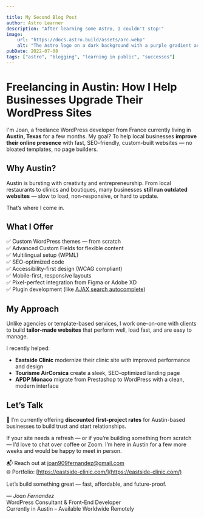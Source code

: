 ```yaml
---

title: My Second Blog Post
author: Astro Learner
description: "After learning some Astro, I couldn't stop!"
image:
    url: "https://docs.astro.build/assets/arc.webp"
    alt: "The Astro logo on a dark background with a purple gradient arc."
pubDate: 2022-07-08
tags: ["astro", "blogging", "learning in public", "successes"]
---
```


# Freelancing in Austin: How I Help Businesses Upgrade Their WordPress Sites

I'm Joan, a freelance WordPress developer from France currently living in **Austin, Texas** for a few months. My goal? To help local businesses **improve their online presence** with fast, SEO-friendly, custom-built websites — no bloated templates, no page builders.

## Why Austin?

Austin is bursting with creativity and entrepreneurship. From local restaurants to clinics and boutiques, many businesses **still run outdated websites** — slow to load, non-responsive, or hard to update.

That’s where I come in.

## What I Offer

✅ Custom WordPress themes — from scratch  
✅ Advanced Custom Fields for flexible content  
✅ Multilingual setup (WPML)  
✅ SEO-optimized code  
✅ Accessibility-first design (WCAG compliant)  
✅ Mobile-first, responsive layouts  
✅ Pixel-perfect integration from Figma or Adobe XD  
✅ Plugin development (like [AJAX search autocomplete](https://github.com/Papamundodev/AJAX_search-_autocomplete))

## My Approach

Unlike agencies or template-based services, I work one-on-one with clients to build **tailor-made websites** that perform well, load fast, and are easy to manage.

I recently helped:
- **Eastside Clinic** modernize their clinic site with improved performance and design
- **Tourisme AirCorsica** create a sleek, SEO-optimized landing page
- **APDP Monaco** migrate from Prestashop to WordPress with a clean, modern interface

## Let’s Talk

💸 I’m currently offering **discounted first-project rates** for Austin-based businesses to build trust and start relationships.

If your site needs a refresh — or if you’re building something from scratch — I’d love to chat over coffee or Zoom. I’m here in Austin for a few more weeks and would be happy to meet in person.

📬 Reach out at [joan909fernandez@gmail.com](mailto:joan909fernandez@gmail.com)  
🌐 Portfolio: [https://eastside-clinic.com/](https://eastside-clinic.com/)

Let’s build something great — fast, affordable, and future-proof.

—
*Joan Fernandez*  
WordPress Consultant & Front-End Developer  
Currently in Austin – Available Worldwide Remotely  
